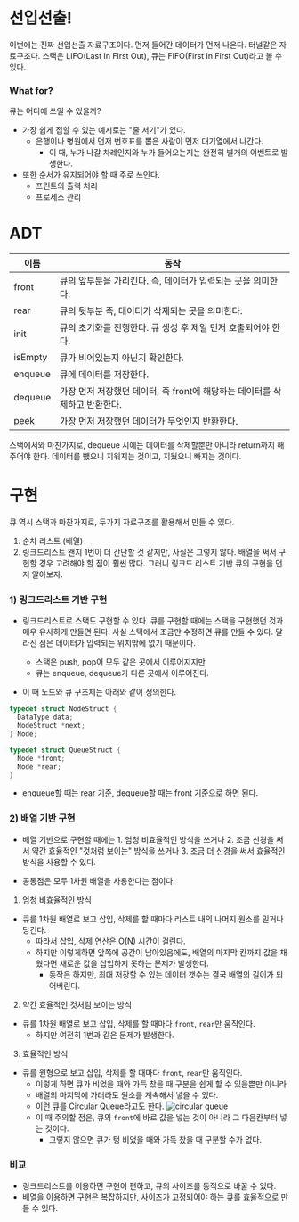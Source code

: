 # 선입선출!

이번에는 진짜 선입선출 자료구조이다. 먼저 들어간 데이터가 먼저 나온다. 터널같은 자료구조다.
스택은 LIFO(Last In First Out), 큐는 FIFO(First In First Out)라고 볼 수 있다.

### What for?

큐는 어디에 쓰일 수 있을까?

- 가장 쉽게 접할 수 있는 예시로는 "줄 서기"가 있다.
  - 은행이나 병원에서 먼저 번호표를 뽑은 사람이 먼저 대기열에서 나간다.
    - 이 때, 누가 나갈 차례인지와 누가 들어오는지는 완전히 별개의 이벤트로 발생한다.
- 또한 순서가 유지되어야 할 때 주로 쓰인다.
  - 프린트의 출력 처리
  - 프로세스 관리

# ADT

| 이름    | 동작                                                                       |
| ------- | -------------------------------------------------------------------------- |
| front   | 큐의 앞부분을 가리킨다. 즉, 데이터가 입력되는 곳을 의미한다.               |
| rear    | 큐의 뒷부분 즉, 데이터가 삭제되는 곳을 의미한다.                           |
| init    | 큐의 초기화를 진행한다. 큐 생성 후 제일 먼저 호출되어야 한다.              |
| isEmpty | 큐가 비어있는지 아닌지 확인한다.                                           |
| enqueue | 큐에 데이터를 저장한다.                                                    |
| dequeue | 가장 먼저 저장했던 데이터, 즉 front에 해당하는 데이터를 삭제하고 반환한다. |
| peek    | 가장 먼저 저장했던 데이터가 무엇인지 반환한다.                             |

스택에서와 마찬가지로, dequeue 시에는 데이터를 삭제할뿐만 아니라 return까지 해주어야 한다. 데이터를 뺐으니 지워지는 것이고, 지웠으니 빠지는 것이다.

# 구현

큐 역시 스택과 마찬가지로, 두가지 자료구조를 활용해서 만들 수 있다.

1. 순차 리스트 (배열)
2. 링크드리스트
   왠지 1번이 더 간단할 것 같지만, 사실은 그렇지 않다. 배열을 써서 구현할 경우 고려해야 할 점이 훨씬 많다. 그러니 링크드 리스트 기반 큐의 구현을 먼저 알아보자.

### 1) 링크드리스트 기반 구현

- 링크드리스트로 스택도 구현할 수 있다. 큐를 구현할 때에는 스택을 구현했던 것과 매우 유사하게 만들면 된다. 사실 스택에서 조금만 수정하면 큐를 만들 수 있다. 달라진 점은 데이터가 입력되는 위치밖에 없기 때문이다.

  - 스택은 push, pop이 모두 같은 곳에서 이루어지지만
  - 큐는 enqueue, dequeue가 다른 곳에서 이루어진다.

- 이 때 노드와 큐 구조체는 아래와 같이 정의한다.

```C++
typedef struct NodeStruct {
  DataType data;
  NodeStruct *next;
} Node;

typedef struct QueueStruct {
  Node *front;
  Node *rear;
}
```

- enqueue할 때는 rear 기준, dequeue할 때는 front 기준으로 하면 된다.

### 2) 배열 기반 구현

- 배열 기반으로 구현할 때에는 1. 엄청 비효율적인 방식을 쓰거나 2. 조금 신경을 써서 약간 효율적인 "것처럼 보이는" 방식을 쓰거나 3. 조금 더 신경을 써서 효율적인 방식을 사용할 수 있다.

- 공통점은 모두 1차원 배열을 사용한다는 점이다.

1. 엄청 비효율적인 방식

- 큐를 1차원 배열로 보고 삽입, 삭제를 할 때마다 리스트 내의 나머지 원소를 밀거나 당긴다.
  - 따라서 삽입, 삭제 연산은 O(N) 시간이 걸린다.
  - 하지만 이렇게하면 앞쪽에 공간이 남아있음에도, 배열의 마지막 칸까지 값을 채웠다면 새로운 값을 삽입하지 못하는 문제가 발생한다.
    - 동작은 하지만, 최대 저장할 수 있는 데이터 갯수는 결국 배열의 길이가 되어버린다.

2. 약간 효율적인 것처럼 보이는 방식

- 큐를 1차원 배열로 보고 삽입, 삭제를 할 때마다 `front`, `rear`만 움직인다.
  - 하지만 여전히 1번과 같은 문제가 발생한다.

3. 효율적인 방식

- 큐를 원형으로 보고 삽입, 삭제를 할 때마다 `front`, `rear`만 움직인다.
  - 이렇게 하면 큐가 비었을 때와 가득 찼을 때 구분을 쉽게 할 수 있을뿐만 아니라
  - 배열의 마지막에 가더라도 원소를 계속해서 넣을 수 있다.
  - 이런 큐를 Circular Queue라고도 한다.
    ![circular queue](https://media.geeksforgeeks.org/wp-content/uploads/Circular-queue.png)
  - 이 때 주의할 점은, 큐의 `front`에 바로 값을 넣는 것이 아니라 그 다음칸부터 넣는 것이다.
    - 그렇지 않으면 큐가 텅 비었을 때와 가득 찼을 때 구분할 수가 없다.

### 비교

- 링크드리스트를 이용하면 구현이 편하고, 큐의 사이즈를 동적으로 바꿀 수 있다.
- 배열을 이용하면 구현은 복잡하지만, 사이즈가 고정되어야 하는 큐를 효율적으로 만들 수 있다.
